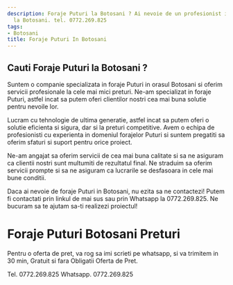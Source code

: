 ```yaml
---
description: Foraje Puturi la Botosani ? Ai nevoie de un profesionist in Foraje Puturi
  la Botosani. tel. 0772.269.825
tags:
- Botosani
title: Foraje Puturi In Botosani
---
```



## Cauti Foraje Puturi la Botosani ?

Suntem o companie specializata in foraje Puturi in orasul Botosani si oferim servicii profesionale la cele mai mici preturi. Ne-am specializat in foraje Puturi, astfel incat sa putem oferi clientilor nostri cea mai buna solutie pentru nevoile lor.

Lucram cu tehnologie de ultima generatie, astfel incat sa putem oferi o solutie eficienta si sigura, dar si la preturi competitive. Avem o echipa de profesionisti cu experienta in domeniul forajelor Puturi si suntem pregatiti sa oferim sfaturi si suport pentru orice proiect.

Ne-am angajat sa oferim servicii de cea mai buna calitate si sa ne asiguram ca clientii nostri sunt multumiti de rezultatul final. Ne straduim sa oferim servicii prompte si sa ne asiguram ca lucrarile se desfasoara in cele mai bune conditii.

Daca ai nevoie de foraje Puturi in Botosani, nu ezita sa ne contactezi! Putem fi contactati prin linkul de mai sus sau prin Whatsapp la 0772.269.825. Ne bucuram sa te ajutam sa-ti realizezi proiectul!

# Foraje Puturi Botosani Preturi
Pentru o oferta de pret, va rog sa imi scrieti pe whatsapp, si va trimitem in 30 min, Gratuit si fara Obligatii Oferta de Pret.

Tel. 0772.269.825
Whatsapp. 0772.269.825